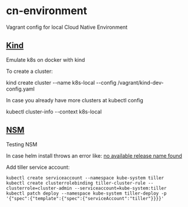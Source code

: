 # cn-environment
Vagrant config for local Cloud Native Environment

## [Kind](https://github.com/kubernetes-sigs/kind)

Emulate k8s on docker with kind  

To create a cluster:  

kind create cluster --name k8s-local --config /vagrant/kind-dev-config.yaml

In case you already have more clusters at kubectl config  

kubectl cluster-info --context k8s-local  

## [NSM](https://networkservicemesh.io/)

Testing NSM

In case helm install throws an error like: [no available release name found](https://github.com/helm/helm/issues/3055)

Add tiller service account:  
  
```
kubectl create serviceaccount --namespace kube-system tiller
kubectl create clusterrolebinding tiller-cluster-rule --clusterrole=cluster-admin --serviceaccount=kube-system:tiller
kubectl patch deploy --namespace kube-system tiller-deploy -p '{"spec":{"template":{"spec":{"serviceAccount":"tiller"}}}}'
```


